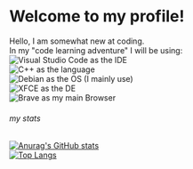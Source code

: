 # Welcome to my profile! 
Hello, I am somewhat new at coding.  
In my "code learning adventure" I will be using:  
![Visual Studio Code](https://img.shields.io/badge/Visual%20Studio%20Code-0078d7.svg?style=for-the-badge&logo=visual-studio-code&logoColor=white)  as the IDE  
![C++](https://img.shields.io/badge/c++-%2300599C.svg?style=for-the-badge&logo=c%2B%2B&logoColor=white)  as the language  
![Debian](https://img.shields.io/badge/Debian-D70A53?style=for-the-badge&logo=debian&logoColor=white)  as the OS (I mainly use)  
![XFCE](https://img.shields.io/badge/XFCE-%232284F2.svg?style=for-the-badge&logo=xfce&logoColor=white)  as the DE  
![Brave](https://img.shields.io/badge/Brave-FB542B?style=for-the-badge&logo=Brave&logoColor=white)  as my main Browser  

###### my stats
[![Anurag's GitHub stats](https://github-readme-stats.vercel.app/api?username=ReShout876&show_icons=true&theme=onedark)](https://github.com/anuraghazra/github-readme-stats)  
[![Top Langs](https://github-readme-stats.vercel.app/api/top-langs/?username=ReShout876)](https://github.com/anuraghazra/github-readme-stats)
